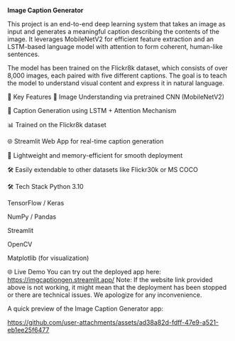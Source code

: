 **Image Caption Generator**

This project is an end-to-end deep learning system that takes an image as input and generates a meaningful caption describing the contents of the image. It leverages MobileNetV2 for efficient feature extraction and an LSTM-based language model with attention to form coherent, human-like sentences.

The model has been trained on the Flickr8k dataset, which consists of over 8,000 images, each paired with five different captions. The goal is to teach the model to understand visual content and express it in natural language.

🚀 Key Features
📸 Image Understanding via pretrained CNN (MobileNetV2)

📝 Caption Generation using LSTM + Attention Mechanism

📊 Trained on the Flickr8k dataset

🌐 Streamlit Web App for real-time caption generation

🧠 Lightweight and memory-efficient for smooth deployment

🛠️ Easily extendable to other datasets like Flickr30k or MS COCO


🛠️ Tech Stack
Python 3.10

TensorFlow / Keras

NumPy / Pandas

Streamlit

OpenCV

Matplotlib (for visualization)

🌐 Live Demo
You can try out the deployed app here: https://imgcaptiongen.streamlit.app/
Note: If the website link provided above is not working, it might mean that the deployment has been stopped or there are technical issues. We apologize for any inconvenience.

A quick preview of the Image Caption Generator app:

https://github.com/user-attachments/assets/ad38a82d-fdff-47e9-a521-eb1ee25f6477




